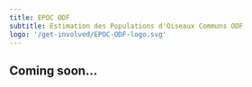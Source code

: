 ```yaml
---
title: EPOC ODF
subtitle: Estimation des Populations d'Oiseaux Communs ODF
logo: '/get-involved/EPOC-ODF-logo.svg'
---
```


## Coming soon...
